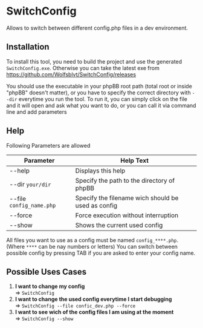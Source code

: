 # SwitchConfig
Allows to switch between different config.php files in a dev environment.

## Installation
To install this tool, you need to build the project and use the generated `SwitchConfig.exe`.
Otherwise you can take the latest exe from https://github.com/Wolfsblvt/SwitchConfig/releases

You should use the executable in your phpBB root path (total root or inside "phpBB" doesn't matter), or you have to specify the correct directory with `--dir` everytime you run the tool.
To run it, you can simply click on the file and it will open and ask what you want to do, or you can call it via command line and add parameters

## Help
Following Parameters are allowed

| Parameter | Help Text |
| --------- | --------- |
| --help | Displays this help |
| --dir `your/dir` | Specify the path to the directory of phpBB |
| --file `config_name.php` | Specify the filename wich should be used as config |
| --force | Force execution without interruption |
| --show | Shows the current used config |

All files you want to use as a config must be named `config_****.php`. (Where `****` can be nay numbers or letters)
You can switch between possible config by pressing TAB if you are asked to enter your config name.

## Possible Uses Cases
1. **I want to change my config**<br />
=> `SwitchConfig`
2. **I want to change the used config everytime I start debugging**<br />
=> `SwitchConfig --file confic_dev.php --force`
3. **I want to see wich of the config files I am using at the moment**<br />
=> `SwitchConfig --show`
